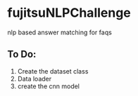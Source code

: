 # fujitsuNLPChallenge
nlp based answer matching for faqs

## To Do:
1. Create  the dataset class 
2. Data loader
3. create the cnn model